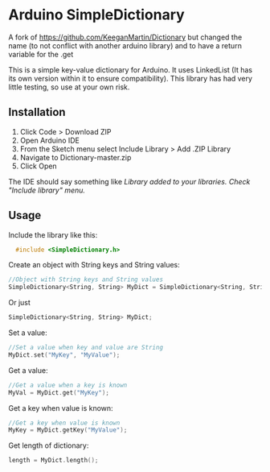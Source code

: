 # Arduino SimpleDictionary

A fork of https://github.com/KeeganMartin/Dictionary but changed the name (to not conflict with another arduino library) and to have a return variable for the .get


This is a simple key-value dictionary for Arduino. It uses LinkedList (It has its own version within it to ensure compatibility). This library has had very little testing, so use at your own risk.

## Installation
1. Click Code > Download ZIP
2. Open Arduino IDE
3. From the Sketch menu select Include Library > Add .ZIP Library
4. Navigate to Dictionary-master.zip
5. Click Open

  The IDE should say something like *Library added to your libraries. Check "Include library" menu.*

## Usage
  Include the library like this:

```cpp
  #include <SimpleDictionary.h>
```
Create an object with String keys and String values:

 ```cpp
 //Object with String keys and String values
 SimpleDictionary<String, String> MyDict = SimpleDictionary<String, String>();
 ```
 Or just
 ```cpp
 SimpleDictionary<String, String> MyDict;
 ```
 Set a value:
 ```cpp
 //Set a value when key and value are String
 MyDict.set("MyKey", "MyValue");
 ```
 
 Get a value:
 ```cpp
 //Get a value when a key is known
 MyVal = MyDict.get("MyKey");
 ```
 
 Get a key when value is known:
 ```cpp
 //Get a key when value is known
 MyKey = MyDict.getKey("MyValue");
 ```
 
 Get length of dictionary:
 ```cpp
 length = MyDict.length();
 ```
